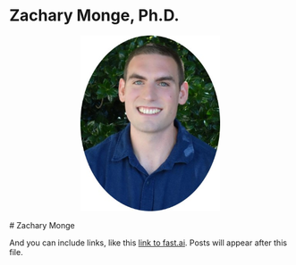 # Zachary Monge, Ph.D.

<p align="center">
  <img src=images/my_picture.jpg width="250">
</p>
# Zachary Monge

And you can include links, like this [link to fast.ai](https://www.fast.ai). Posts will appear after this file. 
